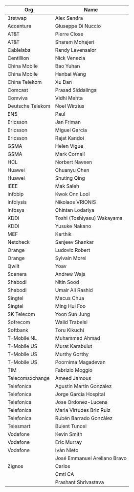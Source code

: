 | Org                    | Name                                                |
| -----------------------| ----------------------------------------------------|
| 1rstwap | Alex Sandra |
| Accenture | Giuseppe Di Nuccio  |
| AT&T | Pierre Close |
| AT&T | Sharam Mohajeri  |
| Cablelabs | Randy Levensalor |
| Centillion | Nick Venezia |
| China Mobile | Bao Yuhan |
| China Mobile | Hanbai Wang |
| China Telekom | Xu Dan |
| Comcast | Prasad Siddalinga |
| Comviva | Vidhi Mehta |
| Deutsche Telekom | Noel Wirzius |
| EN5 | Paul |
| Ericsson | Jan Friman |
| Ericsson | Miguel Garcia |
| Ericsson | Rajat Kandoi |
| GSMA | Helen Vigue |
| GSMA | Mark Cornall |
| HCL | Norbert Naveen |
| Huawei | Chuanyu Chen |
| Huawei | Shuting Qing |
| IEEE | Mak Saleh |
| Infobip | Kwok Onn Looi |
| Infolysis | Nikolaos VRIONIS |
| Infosys | Chintan Lodariya |
| KDDI | Toshi (Toshiyasu) Wakayama  |
| KDDI | Yusuke Nakano |
| MEF | Karthik |
| Netcheck | Sanjeev Shankar |
| Orange | Ludovic Robert  |
| Orange | Sylvain Morel  |
| Qwilt | Yoav |
| Scenera | Andrew Wajs  |
| Shabodi | Nitin Sood |
| Shabodi | Umair Ali Rashid |
| Singtel | Macus Chua |
| Singtel | Ming Hui Foo |
| SK Telecom | Yoon Sun Jung |
| Sofrecom | Walid Trabelsi |
| Softbank | Toru Kikuchi |
| T-Mobile NL | Muhammad Ahmad  |
| T-Mobile US | Murat Karabulut |
| T-Mobile US | Murthy Gorthy |
| T-Mobile US | Poornima Magadevan |
| TIM | Fabrizio Moggio  |
| Telecomsxchange | Ameed Jamous |
| Telefonica | Agustin Martin Gonzalez |
| Telefonica | Jorge Garcia Hospital |
| Telefonica | Jose Ordonez-Lucena  |
| Telefonica | Maria Virtudes Briz Ruiz |
| Telefonica | Rubén Barrado González  |
| Telesmart | Bulent Tuncel |
| Vodafone | Kevin Smith  |
| Vodafone | Eric Murray  |
| Vodafone | Iván Nieto  |
| | José Emmanuel Arellano Bravo |
| Zignos | Carlos |
| | Cmti CA |
| | Prashant Shrivastava |
